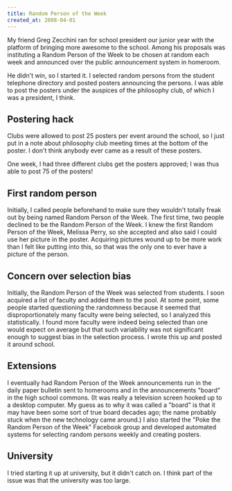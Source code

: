 ```yaml
---
title: Random Person of the Week
created_at: 2008-04-01
---
```


My friend Greg Zecchini ran for school president our junior year with the platform of bringing more awesome to the school. Among his proposals was instituting a Random Person of the Week to be chosen at random each week and announced over the public announcement system in homeroom.

He didn't win, so I started it. I selected random persons from the student telephone directory and posted posters announcing the persons. I was able to post the posters under the auspices of the philosophy club, of which I was a president, I think.

## Postering hack
Clubs were allowed to post 25 posters per event around the school,
so I just put in a note about philosophy club meeting times at the bottom of the poster.
I don't think anybody ever came as a result of these posters.

One week, I had three different clubs get the posters approved;
I was thus able to post 75 of the posters!

## First random person
Initially, I called people beforehand to make sure they wouldn't totally freak out by being named Random Person of the Week. The first time, two people declined to be the Random Person of the Week. I knew the first Random Person of the Week, Melissa Perry, so she accepted and also said I could use her picture in the poster. Acquiring pictures wound up to be more work than I felt like putting into this, so that was the only one to ever have a picture of the person.

## Concern over selection bias
Initially, the Random Person of the Week was selected from students. I soon acquired a list of faculty and added them to the pool. At some point, some people started questioning the randomness because it seemed that disproportionately many faculty were being selected, so I analyzed this statistically. I found more faculty were indeed being selected than one would expect on average but that such variability was not significant enough to suggest bias in the selection process. I wrote this up and posted it around school.

## Extensions
I eventually had Random Person of the Week announcements run in the daily paper bulletin sent to homerooms and in the announcements "board" in the high school commons.
  (It was really a television screen hooked up to a desktop computer.
   My guess as to why it was called a "board" is that it may have been
   some sort of true board decades ago; the name probably stuck when
   the new technology came around.)
I also started the "Poke the Random Person of the Week" Facebook group
and developed automated systems for selecting random persons weekly and
creating posters.

## University
I tried starting it up at university, but it didn't catch on. I think part of the issue was that the university was too large.
